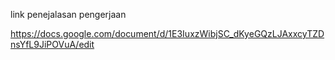 link penejalasan pengerjaan 

https://docs.google.com/document/d/1E3IuxzWibjSC_dKyeGQzLJAxxcyTZDnsYfL9JiPOVuA/edit
